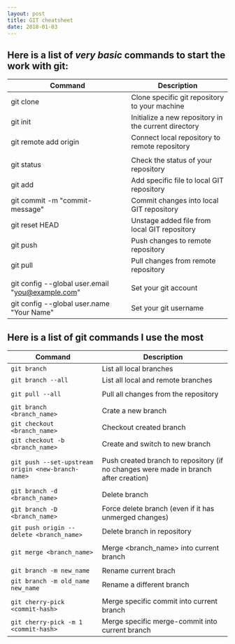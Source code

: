 ```yaml
---
layout: post
title: GIT cheatsheet
date: 2018-01-03
---
```


## Here is a list of *very basic* commands to start the work with git:

| Command | Description |
|---------|-------------|
| git clone <link-to-repository> | Clone specific git repository to your machine |
| git init                       | Initialize a new repository in the current directory |
| git remote add origin  <link-to-repository> | Connect local repository to remote repository |
| | |
| git status                     | Check the status of your repository |
| git add <path-to-file>         | Add specific file to local GIT repository |
| git commit -m "commit-message" | Commit changes into local GIT repository |
| git reset HEAD <path-to-file>  | Unstage added file from local GIT repository |
| git push                       | Push changes to remote repository |
| git pull                       | Pull changes from remote repository |
| | |
| git config --global user.email "you@example.com" | Set your git account |
| git config --global user.name "Your Name"        | Set your git username |

## Here is a list of git commands I use the most

| Command                                            | Description                                                                            
|----------------------------------------------------|---------------------------------------------------------------------------------------
| `git branch`                                       | List all local branches
| `git branch --all`                                 | List all local and remote branches
| |
| `git pull --all`                                   | Pull all changes from the repository
| |
| `git branch <branch_name>`                         | Crate a new branch
| `git checkout <branch_name>`                       | Checkout created branch
| `git checkout -b <branch_name>`                    | Create and switch to new branch
| |
| `git push --set-upstream origin <new-branch-name>` | Push created branch to repository (if no changes were made in branch after creation)
| |
| `git branch -d <branch_name>`                      | Delete branch
| `git branch -D <branch_name>`                      | Force delete branch (even if it has unmerged changes)
| `git push origin --delete <branch_name>`           | Delete branch in repository
| |
| `git merge <branch_name>`                          | Merge <branch_name> into current branch
| |
| `git branch -m new_name`                           | Rename current brach
| `git branch -m old_name new_name`                  | Rename a different branch
| |
| `git cherry-pick <commit-hash>`                    | Merge specific commit into current branch
| `git cherry-pick -m 1 <commit-hash>`               | Merge specific merge-commit into current branch